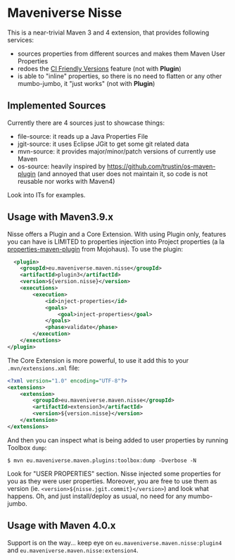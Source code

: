 # Maveniverse Nisse

This is a near-trivial Maven 3 and 4 extension, that provides following services:
* sources properties from different sources and makes them Maven User Properties
* redoes the [CI Friendly Versions](https://maven.apache.org/maven-ci-friendly.html) feature (not with **Plugin**)
* is able to "inline" properties, so there is no need to flatten or any other mumbo-jumbo, it "just works" (not with **Plugin**)

## Implemented Sources

Currently there are 4 sources just to showcase things:
* file-source: it reads up a Java Properties File
* jgit-source: it uses Eclipse JGit to get some git related data
* mvn-source: it provides major/minor/patch versions of currently use Maven
* os-source: heavily inspired by https://github.com/trustin/os-maven-plugin (and annoyed that user does not maintain it, so code is not reusable nor works with Maven4) 

Look into ITs for examples.

## Usage with Maven3.9.x

Nisse offers a Plugin and a Core Extension. With using Plugin only, features you can have is LIMITED to properties
injection into Project properties (a la [properties-maven-plugin](https://www.mojohaus.org/properties-maven-plugin/) from Mojohaus).
To use the plugin:

```xml
  <plugin>
    <groupId>eu.maveniverse.maven.nisse</groupId>
    <artifactId>plugin3</artifactId>
    <version>${version.nisse}</version>
    <executions>
        <execution>
            <id>inject-properties</id>
            <goals>
                <goal>inject-properties</goal>
            </goals>
            <phase>validate</phase>
        </execution>
    </executions>
</plugin>
```

The Core Extension is more powerful, to use it add this to your `.mvn/extensions.xml` file:

```xml
<?xml version="1.0" encoding="UTF-8"?>
<extensions>
    <extension>
        <groupId>eu.maveniverse.maven.nisse</groupId>
        <artifactId>extension3</artifactId>
        <version>${version.nisse}</version>
    </extension>
</extensions>
```

And then you can inspect what is being added to user properties by running Toolbox `dump`:

```
$ mvn eu.maveniverse.maven.plugins:toolbox:dump -Dverbose -N
```

Look for "USER PROPERTIES" section. Nisse injected some properties for you as they were user properties.
Moreover, you are free to use them as version (ie. `<version>${nisse.jgit.commit}</version>`) and look
what happens. Oh, and just install/deploy as usual, no need for any mumbo-jumbo.

## Usage with Maven 4.0.x

Support is on the way... keep eye on `eu.maveniverse.maven.nisse:plugin4` and `eu.maveniverse.maven.nisse:extension4`.
